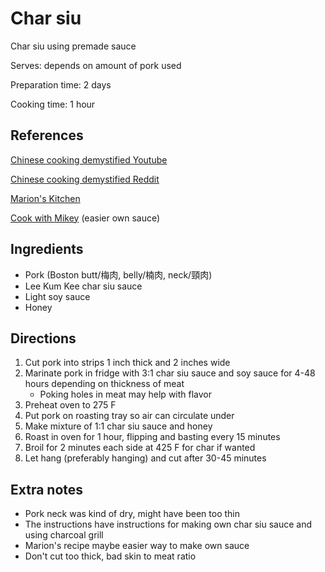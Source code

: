 # Char siu

Char siu using premade sauce

Serves: depends on amount of pork used

Preparation time: 2 days

Cooking time: 1 hour

## References

[Chinese cooking demystified Youtube](https://www.youtube.com/watch?v=g2-FFux9EbU)

[Chinese cooking demystified Reddit](https://www.reddit.com/r/Cooking/comments/6ctoj9/recipe_how_to_make_authentic_cantonese_char_siu/)

[Marion's Kitchen](http://www.marionskitchen.com/homemade-chinese-bbq-charsiu-pork/)

[Cook with Mikey](https://www.youtube.com/watch?v=0JY3BdnVMNU) (easier own sauce)

## Ingredients

- Pork (Boston butt/梅肉, belly/楠肉, neck/頸肉)
- Lee Kum Kee char siu sauce
- Light soy sauce
- Honey

## Directions

1. Cut pork into strips 1 inch thick and 2 inches wide
2. Marinate pork in fridge with 3:1 char siu sauce and soy sauce for 4-48 hours depending on thickness of meat
   - Poking holes in meat may help with flavor
3. Preheat oven to 275 F
4. Put pork on roasting tray so air can circulate under
5. Make mixture of 1:1 char siu sauce and honey
6. Roast in oven for 1 hour, flipping and basting every 15 minutes
7. Broil for 2 minutes each side at 425 F for char if wanted
8. Let hang (preferably hanging) and cut after 30-45 minutes

## Extra notes

- Pork neck was kind of dry, might have been too thin
- The instructions have instructions for making own char siu sauce and using charcoal grill
- Marion's recipe maybe easier way to make own sauce
- Don't cut too thick, bad skin to meat ratio
